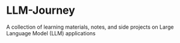# LLM-Journey
A collection of learning materials, notes, and side projects on Large Language Model (LLM) applications
